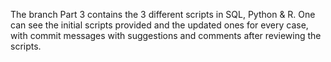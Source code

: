 The branch Part 3 contains the 3 different scripts in SQL, Python & R. One can see the initial scripts provided and the updated ones for every case, with commit messages with suggestions and comments after reviewing the scripts.
